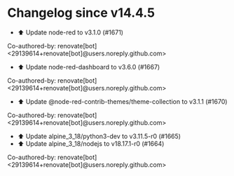 # Changelog since v14.4.5
- ⬆️ Update node-red to v3.1.0 (#1671)

Co-authored-by: renovate[bot] <29139614+renovate[bot]@users.noreply.github.com> 
- ⬆️ Update node-red-dashboard to v3.6.0 (#1667)

Co-authored-by: renovate[bot] <29139614+renovate[bot]@users.noreply.github.com> 
- ⬆️ Update @node-red-contrib-themes/theme-collection to v3.1.1 (#1670)

Co-authored-by: renovate[bot] <29139614+renovate[bot]@users.noreply.github.com> 
- ⬆️ Update alpine_3_18/python3-dev to v3.11.5-r0 (#1665) 
- ⬆️ Update alpine_3_18/nodejs to v18.17.1-r0 (#1664)

Co-authored-by: renovate[bot] <29139614+renovate[bot]@users.noreply.github.com> 
